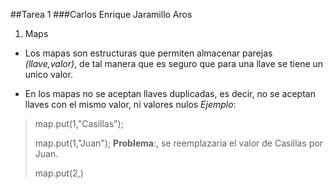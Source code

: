 ##Tarea 1
###Carlos Enrique Jaramillo Aros
1. Maps

- Los mapas son estructuras que permiten almacenar parejas *(llave,valor)*, de tal manera que es seguro que para una llave se tiene un unico valor.

- En los mapas no se aceptan llaves duplicadas, es decir, no se aceptan llaves con el mismo valor, ni valores nulos 
*Ejemplo*:

>map.put(1,"Casillas");
>
>map.put(1,"Juan");
**Problema**:, se reemplazaría el valor de Casillas por Juan.
>
>map.put(2,)

